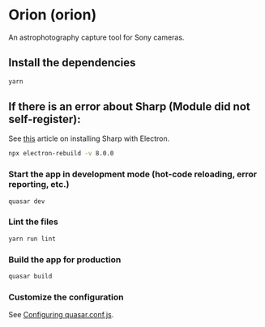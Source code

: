 # Orion (orion)

An astrophotography capture tool for Sony cameras.

## Install the dependencies
```bash
yarn
```

## If there is an error about Sharp (Module did not self-register):
See [this](https://sharp.pixelplumbing.com/install#electron) article on installing Sharp with Electron.
```bash
npx electron-rebuild -v 8.0.0
```


### Start the app in development mode (hot-code reloading, error reporting, etc.)
```bash
quasar dev
```

### Lint the files
```bash
yarn run lint
```

### Build the app for production
```bash
quasar build
```

### Customize the configuration
See [Configuring quasar.conf.js](https://quasar.dev/quasar-cli/quasar-conf-js).
